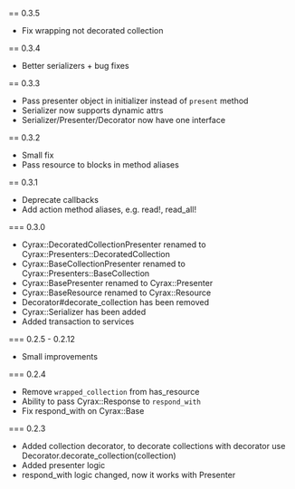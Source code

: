 == 0.3.5
* Fix wrapping not decorated collection

== 0.3.4
* Better serializers + bug fixes

== 0.3.3
* Pass presenter object in initializer instead of `present` method
* Serializer now supports dynamic attrs
* Serializer/Presenter/Decorator now have one interface

== 0.3.2
* Small fix
* Pass resource to blocks in method aliases

== 0.3.1
* Deprecate callbacks
* Add action method aliases, e.g. read!, read_all!

=== 0.3.0
* Cyrax::DecoratedCollectionPresenter renamed to Cyrax::Presenters::DecoratedCollection
* Cyrax::BaseCollectionPresenter renamed to Cyrax::Presenters::BaseCollection
* Cyrax::BasePresenter renamed to Cyrax::Presenter
* Cyrax::BaseResource renamed to Cyrax::Resource
* Decorator#decorate_collection has been removed
* Cyrax::Serializer has been added
* Added transaction to services

=== 0.2.5 - 0.2.12
* Small improvements

=== 0.2.4
* Remove `wrapped_collection` from has_resource
* Ability to pass Cyrax::Response to `respond_with`
* Fix respond_with on Cyrax::Base

=== 0.2.3
* Added collection decorator, to decorate collections with decorator use Decorator.decorate_collection(collection)
* Added presenter logic
* respond_with logic changed, now it works with Presenter